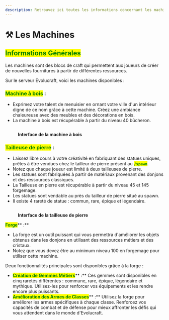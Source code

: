```yaml
---
description: Retrouvez ici toutes les informations concernant les machines
---
```


# ⚒️ Les Machines

## <mark style="color:green;">Informations Générales</mark>

Les machines sont des blocs de craft qui permettent aux joueurs de créer de nouvelles fournitures à partir de différentes ressources.&#x20;

Sur le serveur Evolucraft, voici les machines disponibles :

### <mark style="color:green;">**Machine à bois**</mark>**&#x20;:**

* Exprimez votre talent de menuisier en ornant votre ville d'un intérieur digne de ce nom grâce à cette machine. Créez une ambiance chaleureuse avec des meubles et des décorations en bois.
* La machine à bois est récupérable à partir du niveau 40 bûcheron.
<figure><img src="../.gitbook/assets/Interface_MachineBois.png" alt=""><figcaption><p><strong>Interface de la machine à bois</strong></p></figcaption></figure>


### <mark style="color:green;">**Tailleuse de pierre**</mark>**&#x20;:**

* Laissez libre cours à votre créativité en fabriquant des statues uniques, prêtes à être vendues chez le tailleur de pierre présent au <mark style="color:green;">**`/spawn`**</mark>.
* &#x20;Notez que chaque joueur est limité à deux tailleuses de pierre.
* Les statues sont fabriquées à partir de matériaux provenant des donjons et des ressources classiques.
* La Tailleuse en pierre est récupérable à partir du niveau 45 et 145 forgemage.
* Les statues sont vendable au près du tailleur de pierre situé au spawn. 
* Il existe 4 rareté de statue : commun, rare, épique et légendaire.

<figure><img src="../.gitbook/assets/Interface_TailleusePierre.png" alt=""><figcaption><p><strong>Interface de la tailleuse de pierre</strong></p></figcaption></figure>

<mark style="color:green;">**Forge**</mark>** :**

* La forge est un outil puissant qui vous permettra d'améliorer les objets obtenus dans les donjons en utilisant des ressources métiers et des cristaux.&#x20;
* Notez que vous devez être au minimum niveau 100 en forgemage pour utiliser cette machine.

Deux fonctionnalités principales sont disponibles grâce à la forge :

* <mark style="color:green;">**Création de Gemmes Métiers**</mark>** :** Ces gemmes sont disponibles en cinq raretés différentes : commune, rare, épique, légendaire et mythique. Utilisez-les pour renforcer vos équipements et les rendre encore plus puissants.
* <mark style="color:green;">**Amélioration des Armes de Classes**</mark>** :** Utilisez la forge pour améliorer les armes spécifiques à chaque classe. Renforcez vos capacités de combat et de défense pour mieux affronter les défis qui vous attendent dans le monde d'Evolucraft.
